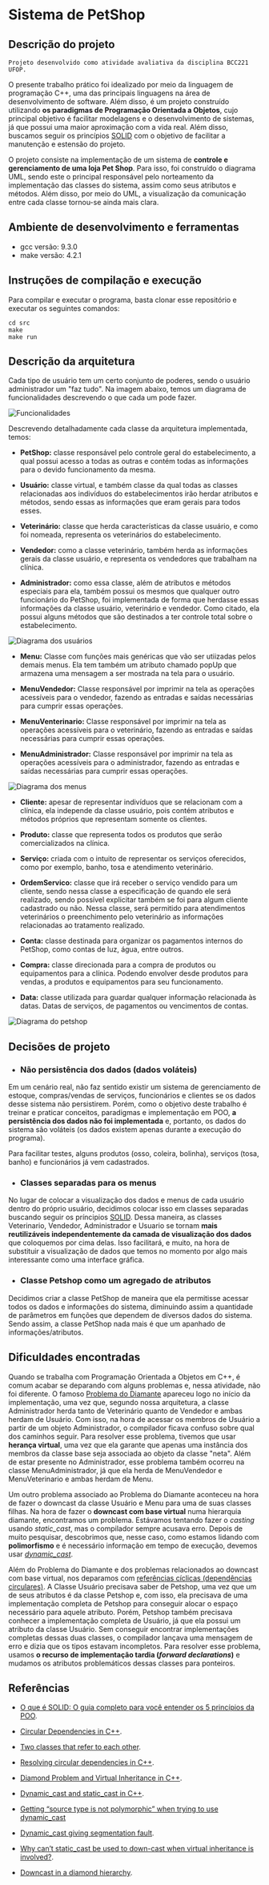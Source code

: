 # Sistema de PetShop

## Descrição do projeto

    Projeto desenvolvido como atividade avaliativa da disciplina BCC221 UFOP. 
O presente trabalho prático foi idealizado por meio da linguagem de programação C++, uma das principais linguagens na área de desenvolvimento de software. Além disso, é um projeto construído utilizando **os paradigmas de Programação Orientada a Objetos**, cujo principal objetivo é facilitar modelagens e o desenvolvimento de sistemas, já que possui uma maior aproximação com a vida real. Além disso, buscamos seguir os princípios [SOLID](https://link.medium.com/YyTdvfd3Mhb) com o objetivo de facilitar a manutenção e estensão do projeto.

O projeto consiste na implementação de um sistema de **controle e gerenciamento de uma loja Pet Shop**. Para isso, foi construído o diagrama UML, sendo este o principal responsável pelo norteamento da implementação das classes do sistema, assim como seus atributos e métodos. Além disso, por meio do UML, a visualização da comunicação entre cada classe tornou-se ainda mais clara. 

## Ambiente de desenvolvimento e ferramentas

- gcc versão: 9.3.0
- make versão: 4.2.1

## Instruções de compilação e execução

Para compilar e executar o programa, basta clonar esse repositório e executar os seguintes comandos:

```
cd src
make
make run
```
## Descrição da arquitetura

Cada tipo de usuário tem um certo conjunto de poderes, sendo o usuário administrador um "faz tudo". Na imagem abaixo, temos um diagrama de funcionalidades descrevendo o que cada um pode fazer.

![Funcionalidades](https://i.imgur.com/AaS21Xl.jpg)

Descrevendo detalhadamente cada classe da arquitetura implementada, temos: 
- **PetShop:** classe responsável pelo controle geral do estabelecimento, a qual possui acesso a todas as outras e contém todas as informações para o devido funcionamento da mesma.

- **Usuário:** classe virtual, e também classe da qual todas as classes relacionadas aos indivíduos do estabelecimentos irão herdar atributos e métodos, sendo essas as informações que eram gerais para todos esses.

- **Veterinário:** classe que herda características da classe usuário, e como foi nomeada, representa os veterinários do estabelecimento.

- **Vendedor:** como a classe veterinário, também herda as informações gerais da classe usuário, e representa os vendedores que trabalham na clínica.

- **Administrador:** como essa classe, além de atributos e métodos especiais para ela, também possui os mesmos que qualquer outro funcionário do PetShop, foi implementada de forma que herdasse essas informações da classe usuário, veterinário e vendedor. Como citado, ela possui alguns métodos que são destinados a ter controle total sobre o estabelecimento.

![Diagrama dos usuários](https://i.imgur.com/PDsKfOI.jpg)

- **Menu:** Classe com funções mais genéricas que vão ser utiizadas pelos demais menus. Ela tem também um atributo chamado popUp que armazena uma mensagem a ser mostrada na tela para o usuário.

- **MenuVendedor:** Classe responsável por imprimir na tela as operações acessíveis para o vendedor, fazendo as entradas e saídas necessárias para cumprir essas operações.

- **MenuVenterinario:** Classe responsável por imprimir na tela as operações acessíveis para o veterinário, fazendo as entradas e saídas necessárias para cumprir essas operações.

- **MenuAdministrador:** Classe responsável por imprimir na tela as operações acessíveis para o administrador, fazendo as entradas e saídas necessárias para cumprir essas operações.

![Diagrama dos menus](https://i.imgur.com/zykmr8n.jpg)

- **Cliente:** apesar de representar indivíduos que se relacionam com a clínica, ela independe da classe usuário, pois contém atributos e métodos próprios que representam somente os clientes. 

- **Produto:** classe que representa todos os produtos que serão comercializados na clínica.

- **Serviço:** criada com o intuito de representar os serviços oferecidos, como por exemplo, banho, tosa e atendimento veterinário.

- **OrdemServico:** classe que irá receber o serviço vendido para um cliente, sendo nessa classe a especificação de quando ele será realizado, sendo possível explicitar também se foi para algum cliente cadastrado ou não. Nessa classe, será permitido para atendimentos veterinários o preenchimento pelo veterinário as informações relacionadas ao tratamento realizado.

- **Conta:** classe destinada para organizar os pagamentos internos do PetShop, como contas de luz, água, entre outros.

- **Compra:** classe direcionada para a compra de produtos ou equipamentos para a clínica. Podendo envolver desde produtos para vendas, a produtos e equipamentos para seu funcionamento. 

- **Data:** classe utilizada para guardar qualquer informação relacionada às datas. Datas de serviços, de pagamentos ou vencimentos de contas. 

![Diagrama do petshop](https://i.imgur.com/BVg6hXf.jpg)

## Decisões de projeto 

- ### **Não persistência dos dados (dados voláteis)**

Em um cenário real, não faz sentido existir um sistema de gerenciamento de estoque, compras/vendas de serviços, funcionários e clientes se os dados desse sistema não persistirem. Porém, como o objetivo deste trabalho é treinar e praticar conceitos, paradigmas e implementação em POO, **a persistência dos dados não foi implementada** e, portanto, os dados do sistema são voláteis (os dados existem apenas durante a execução do programa).

Para facilitar testes, alguns produtos (osso, coleira, bolinha), serviços (tosa, banho) e funcionários já vem cadastrados.

- ### **Classes separadas para os menus**

No lugar de colocar a visualização dos dados e menus de cada usuário dentro do próprio usuário, decidimos colocar isso em classes separadas buscando seguir os príncipios [SOLID](https://link.medium.com/YyTdvfd3Mhb). Dessa maneira, as classes Veterinario, Vendedor, Administrador e Usuario se tornam **mais reutilizáveis independentemente da camada de visualização dos dados** que coloquemos por cima delas. Isso facilitará, e muito, na hora de substituir a visualização de dados que temos no momento por algo mais interessante como uma interface gráfica.

- ### **Classe Petshop como um agregado de atributos**

Decidimos criar a classe PetShop de maneira que ela permitisse acessar todos os dados e informações do sistema, diminuindo assim a quantidade de parâmetros em funções que dependem de diversos dados do sistema. Sendo assim, a classe PetShop nada mais é que um apanhado de informações/atributos.

## Dificuldades encontradas

Quando se trabalha com Programação Orientada a Objetos em C++, é comum acabar se deparando com alguns problemas e, nessa atividade, não foi diferente. 
O famoso [Problema do Diamante](https://pencilprogrammer.com/cpp-tutorials/virtual-inheritance/) apareceu logo no início da implementação, uma vez que, segundo nossa arquitetura, a classe Administrador herda tanto de Veterinário quanto de Vendedor e ambas herdam de Usuário. 
Com isso, na hora de acessar os membros de Usuário a partir de um objeto Administrador, o compilador ficava confuso sobre qual dos caminhos seguir. 
Para resolver esse problema, tivemos que usar **herança virtual**, uma vez que ela garante que apenas uma instância dos membros da classe base seja associada ao objeto da classe "neta". 
Além de estar presente no Administrador, esse problema também ocorreu na classe MenuAdministrador, já que ela herda de MenuVendedor e MenuVeterinario e ambas herdam de Menu.

Um outro problema associado ao Problema do Diamante aconteceu na hora de fazer o downcast da classe Usuário e Menu para uma de suas classes filhas. Na hora de fazer o **downcast com base virtual** numa hierarquia diamante, encontramos um problema. Estávamos tentando fazer o *casting* usando *static_cast*, mas o compilador sempre acusava erro. Depois de muito pesquisar, descobrimos que, nesse caso, como estamos lidando com **polimorfismo** e é necessário informação em tempo de execução, devemos usar [*dynamic_cast*](https://www.tutorialspoint.com/dynamic-cast-and-static-cast-in-cplusplus).

Além do Problema do Diamante e dos problemas relacionados ao downcast com base virtual, nos deparamos com [referências cíclicas (dependências circulares)](https://pvigier.github.io/2018/02/09/dependency-graph.html). A Classe Usuário precisava saber de Petshop, uma vez que um de seus atributos é da classe Petshop e, com isso, ela precisava de uma implementação completa de Petshop para conseguir alocar o espaço necessário para aquele atributo. 
Porém, Petshop também precisava conhecer a implementação completa de Usuário, já que ela possui um atributo da classe Usuário. 
Sem conseguir encontrar implementações completas dessas duas classes, o compilador lançava uma mensagem de erro e dizia que os tipos estavam incompletos. 
Para resolver esse problema, usamos **o recurso de implementação tardia (*forward declarations*)** e mudamos os atributos problemáticos dessas classes para ponteiros.

## Referências

- [O que é SOLID: O guia completo para você entender os 5 princípios da POO](https://link.medium.com/YyTdvfd3Mhb).

- [Circular Dependencies in C++](https://pvigier.github.io/2018/02/09/dependency-graph.html).

- [Two classes that refer to each other](https://stackoverflow.com/questions/994253/two-classes-that-refer-to-each-other).

- [Resolving circular dependencies in C++](https://ewirch.github.io/2013/12/resolving-circular-dependencies.html#:~:text=A).

- [Diamond Problem and Virtual Inheritance in C++](https://pencilprogrammer.com/cpp-tutorials/virtual-inheritance/).

- [Dynamic_cast and static_cast in C++](https://www.tutorialspoint.com/dynamic-cast-and-static-cast-in-cplusplus).

- [Getting “source type is not polymorphic” when trying to use dynamic_cast](https://stackoverflow.com/questions/15114093/getting-source-type-is-not-polymorphic-when-trying-to-use-dynamic-cast)

- [Dynamic_cast giving segmentation fault](https://stackoverflow.com/questions/66256924/dynamic-cast-giving-segmentation-fault).

- [Why can’t static_cast be used to down-cast when virtual inheritance is involved?](https://stackoverflow.com/questions/7484913/why-cant-static-cast-be-used-to-down-cast-when-virtual-inheritance-is-involved).

- [Downcast in a diamond hierarchy](https://stackoverflow.com/questions/6044527/downcast-in-a-diamond-hierarchy).
